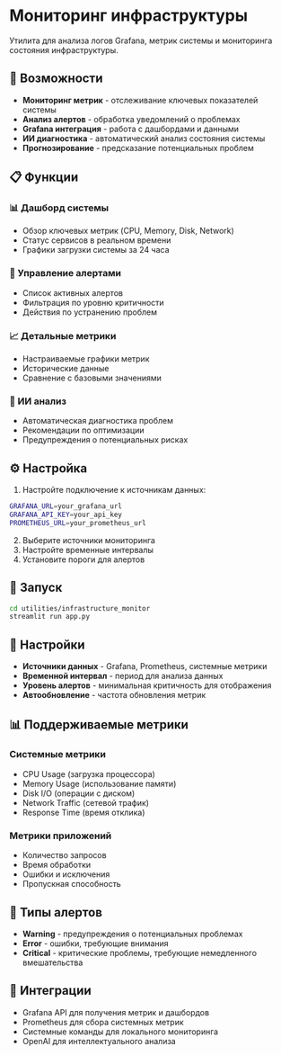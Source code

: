 # Мониторинг инфраструктуры

Утилита для анализа логов Grafana, метрик системы и мониторинга состояния инфраструктуры.

## 🚀 Возможности

- **Мониторинг метрик** - отслеживание ключевых показателей системы
- **Анализ алертов** - обработка уведомлений о проблемах
- **Grafana интеграция** - работа с дашбордами и данными
- **ИИ диагностика** - автоматический анализ состояния системы
- **Прогнозирование** - предсказание потенциальных проблем

## 📋 Функции

### 📊 Дашборд системы
- Обзор ключевых метрик (CPU, Memory, Disk, Network)
- Статус сервисов в реальном времени
- Графики загрузки системы за 24 часа

### 🚨 Управление алертами
- Список активных алертов
- Фильтрация по уровню критичности
- Действия по устранению проблем

### 📈 Детальные метрики
- Настраиваемые графики метрик
- Исторические данные
- Сравнение с базовыми значениями

### 🤖 ИИ анализ
- Автоматическая диагностика проблем
- Рекомендации по оптимизации
- Предупреждения о потенциальных рисках

## ⚙️ Настройка

1. Настройте подключение к источникам данных:
```bash
GRAFANA_URL=your_grafana_url
GRAFANA_API_KEY=your_api_key
PROMETHEUS_URL=your_prometheus_url
```

2. Выберите источники мониторинга
3. Настройте временные интервалы
4. Установите пороги для алертов

## 🚀 Запуск

```bash
cd utilities/infrastructure_monitor
streamlit run app.py
```

## 🔧 Настройки

- **Источники данных** - Grafana, Prometheus, системные метрики
- **Временной интервал** - период для анализа данных
- **Уровень алертов** - минимальная критичность для отображения
- **Автообновление** - частота обновления метрик

## 📊 Поддерживаемые метрики

### Системные метрики
- CPU Usage (загрузка процессора)
- Memory Usage (использование памяти)
- Disk I/O (операции с диском)
- Network Traffic (сетевой трафик)
- Response Time (время отклика)

### Метрики приложений
- Количество запросов
- Время обработки
- Ошибки и исключения
- Пропускная способность

## 🚨 Типы алертов

- **Warning** - предупреждения о потенциальных проблемах
- **Error** - ошибки, требующие внимания
- **Critical** - критические проблемы, требующие немедленного вмешательства

## 🔗 Интеграции

- Grafana API для получения метрик и дашбордов
- Prometheus для сбора системных метрик
- Системные команды для локального мониторинга
- OpenAI для интеллектуального анализа